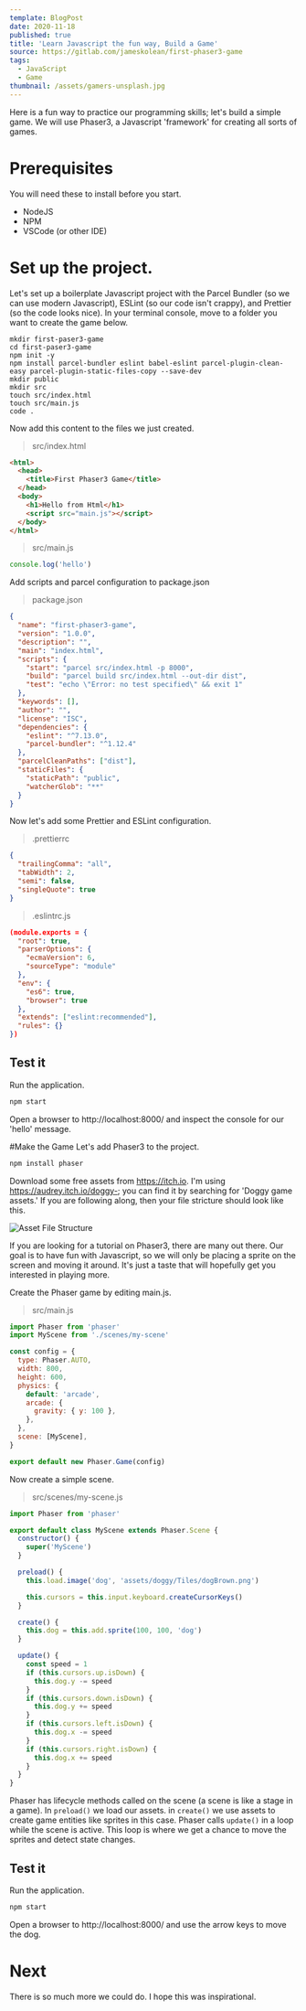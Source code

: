 ```yaml
---
template: BlogPost
date: 2020-11-18
published: true
title: 'Learn Javascript the fun way, Build a Game'
source: https://gitlab.com/jameskolean/first-phaser3-game
tags:
  - JavaScript
  - Game
thumbnail: /assets/gamers-unsplash.jpg
---
```


Here is a fun way to practice our programming skills; let's build a simple game. We will use Phaser3, a Javascript 'framework' for creating all sorts of games.

# Prerequisites

You will need these to install before you start.

- NodeJS
- NPM
- VSCode (or other IDE)

# Set up the project.

Let's set up a boilerplate Javascript project with the Parcel Bundler (so we can use modern Javascript), ESLint (so our code isn't crappy), and Prettier (so the code looks nice). In your terminal console, move to a folder you want to create the game below.

```shell
mkdir first-paser3-game
cd first-paser3-game
npm init -y
npm install parcel-bundler eslint babel-eslint parcel-plugin-clean-easy parcel-plugin-static-files-copy --save-dev
mkdir public
mkdir src
touch src/index.html
touch src/main.js
code .
```

Now add this content to the files we just created.

> src/index.html

```html
<html>
  <head>
    <title>First Phaser3 Game</title>
  </head>
  <body>
    <h1>Hello from Html</h1>
    <script src="main.js"></script>
  </body>
</html>
```

> src/main.js

```javascript
console.log('hello')
```

Add scripts and parcel configuration to package.json

> package.json

```json
{
  "name": "first-phaser3-game",
  "version": "1.0.0",
  "description": "",
  "main": "index.html",
  "scripts": {
    "start": "parcel src/index.html -p 8000",
    "build": "parcel build src/index.html --out-dir dist",
    "test": "echo \"Error: no test specified\" && exit 1"
  },
  "keywords": [],
  "author": "",
  "license": "ISC",
  "dependencies": {
    "eslint": "^7.13.0",
    "parcel-bundler": "^1.12.4"
  },
  "parcelCleanPaths": ["dist"],
  "staticFiles": {
    "staticPath": "public",
    "watcherGlob": "**"
  }
}
```

Now let's add some Prettier and ESLint configuration.

> .prettierrc

```json
{
  "trailingComma": "all",
  "tabWidth": 2,
  "semi": false,
  "singleQuote": true
}
```

> .eslintrc.js

```json
(module.exports = {
  "root": true,
  "parserOptions": {
    "ecmaVersion": 6,
    "sourceType": "module"
  },
  "env": {
    "es6": true,
    "browser": true
  },
  "extends": ["eslint:recommended"],
  "rules": {}
})
```

## Test it

Run the application.

```bash
npm start
```

Open a browser to http://localhost:8000/ and inspect the console for our 'hello' message.

#Make the Game
Let's add Phaser3 to the project.

```bash
npm install phaser
```

Download some free assets from https://itch.io. I'm using https://audrey.itch.io/doggy-; you can find it by searching for 'Doggy game assets.' If you are following along, then your file stricture should look like this.

![Asset File Structure](/assets/build-a-game/file-structure.png)

If you are looking for a tutorial on Phaser3, there are many out there. Our goal is to have fun with Javascript, so we will only be placing a sprite on the screen and moving it around. It's just a taste that will hopefully get you interested in playing more.

Create the Phaser game by editing main.js.

> src/main.js

```javascript
import Phaser from 'phaser'
import MyScene from './scenes/my-scene'

const config = {
  type: Phaser.AUTO,
  width: 800,
  height: 600,
  physics: {
    default: 'arcade',
    arcade: {
      gravity: { y: 100 },
    },
  },
  scene: [MyScene],
}

export default new Phaser.Game(config)
```

Now create a simple scene.

> src/scenes/my-scene.js

```javascript
import Phaser from 'phaser'

export default class MyScene extends Phaser.Scene {
  constructor() {
    super('MyScene')
  }

  preload() {
    this.load.image('dog', 'assets/doggy/Tiles/dogBrown.png')

    this.cursors = this.input.keyboard.createCursorKeys()
  }

  create() {
    this.dog = this.add.sprite(100, 100, 'dog')
  }

  update() {
    const speed = 1
    if (this.cursors.up.isDown) {
      this.dog.y -= speed
    }
    if (this.cursors.down.isDown) {
      this.dog.y += speed
    }
    if (this.cursors.left.isDown) {
      this.dog.x -= speed
    }
    if (this.cursors.right.isDown) {
      this.dog.x += speed
    }
  }
}
```

Phaser has lifecycle methods called on the scene (a scene is like a stage in a game). In `preload()` we load our assets. in `create()` we use assets to create game entities like sprites in this case. Phaser calls `update()` in a loop while the scene is active. This loop is where we get a chance to move the sprites and detect state changes.

## Test it

Run the application.

```bash
npm start
```

Open a browser to http://localhost:8000/ and use the arrow keys to move the dog.

# Next

There is so much more we could do. I hope this was inspirational.
